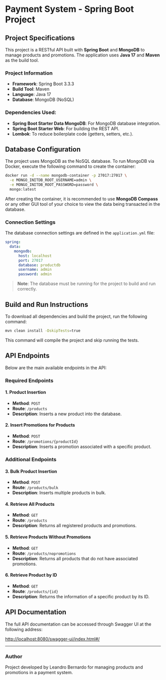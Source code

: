# Payment System - Spring Boot Project

## Project Specifications

This project is a RESTful API built with **Spring Boot** and **MongoDB** to manage products and promotions. The application uses **Java 17** and **Maven** as the build tool.

### Project Information
- **Framework**: Spring Boot 3.3.3
- **Build Tool**: Maven
- **Language**: Java 17
- **Database**: MongoDB (NoSQL)

### Dependencies Used:
- **Spring Boot Starter Data MongoDB**: For MongoDB database integration.
- **Spring Boot Starter Web**: For building the REST API.
- **Lombok**: To reduce boilerplate code (getters, setters, etc.).

## Database Configuration

The project uses MongoDB as the NoSQL database. To run MongoDB via Docker, execute the following command to create the container:

```bash
docker run -d --name mongodb-container -p 27017:27017 \
  -e MONGO_INITDB_ROOT_USERNAME=admin \
  -e MONGO_INITDB_ROOT_PASSWORD=password \
  mongo:latest
```

After creating the container, it is recommended to use **MongoDB Compass** or any other GUI tool of your choice to view the data being transacted in the database.

### Connection Settings

The database connection settings are defined in the `application.yml` file:

```yaml
spring:
  data:
    mongodb:
      host: localhost
      port: 27017
      database: productdb
      username: admin
      password: admin
```

> **Note**: The database must be running for the project to build and run correctly.

## Build and Run Instructions

To download all dependencies and build the project, run the following command:

```bash
mvn clean install -DskipTests=true
```

This command will compile the project and skip running the tests.

## API Endpoints

Below are the main available endpoints in the API:

### Required Endpoints

#### 1. Product Insertion

- **Method**: `POST`
- **Route**: `/products`
- **Description**: Inserts a new product into the database.

#### 2. Insert Promotions for Products

- **Method**: `POST`
- **Route**: `/promotions/{productId}`
- **Description**: Inserts a promotion associated with a specific product.

### Additional Endpoints

#### 3. Bulk Product Insertion

- **Method**: `POST`
- **Route**: `/products/bulk`
- **Description**: Inserts multiple products in bulk.

#### 4. Retrieve All Products

- **Method**: `GET`
- **Route**: `/products`
- **Description**: Returns all registered products and promotions.

#### 5. Retrieve Products Without Promotions

- **Method**: `GET`
- **Route**: `/products/nopromotions`
- **Description**: Returns all products that do not have associated promotions.

#### 6. Retrieve Product by ID

- **Method**: `GET`
- **Route**: `/products/{id}`
- **Description**: Returns the information of a specific product by its ID.

## API Documentation

The full API documentation can be accessed through Swagger UI at the following address:

[http://localhost:8080/swagger-ui/index.html#/](http://localhost:8080/swagger-ui/index.html#/)

---

### Author

Project developed by Leandro Bernardo for managing products and promotions in a payment system.
